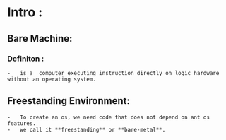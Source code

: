 # Intro :
## Bare Machine:
### Definiton :
    -   is a  computer executing instruction directly on logic hardware without an operating system.
## Freestanding Environment:
    -   To create an os, we need code that does not depend on ant os features.
    -   we call it **freestanding** or **bare-metal**.